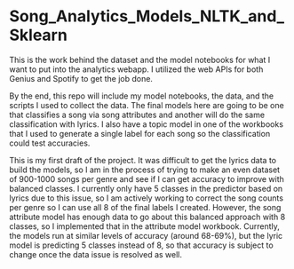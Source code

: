 # Song_Analytics_Models_NLTK_and_Sklearn
This is the work behind the dataset and the model notebooks for what I want to put into the analytics webapp. I utilized the web APIs for both Genius and Spotify to get the job done. 

By the end, this repo will include my model notebooks, the data, and the scripts I used to collect the data. The final models here are going to be one that classifies a song via song attributes and another will do the same classification with lyrics. I also have a topic model in one of the workbooks that I used to generate a single label for each song so the classification could test accuracies. 

This is my first draft of the project. It was difficult to get the lyrics data to build the models, so I am in the process of trying to make an even dataset of 900-1000 songs per genre and see if I can get accuracy to improve with balanced classes. I currently only have 5 classes in the predictor based on lyrics due to this issue, so I am actively working to correct the song counts per genre so I can use all 8 of the final labels I created. However, the song attribute model has enough data to go about this balanced approach with 8 classes, so I implemented that in the attribute model workbook. Currently, the models run at similar levels of accuracy (around 68-69%), but the lyric model is predicting 5 classes instead of 8, so that accuracy is subject to change once the data issue is resolved as well. 
